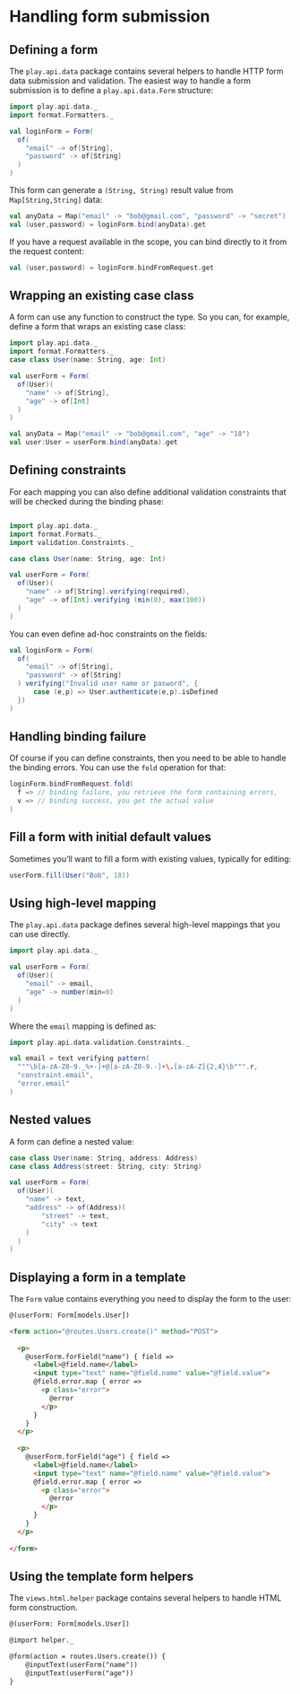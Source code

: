 # Handling form submission

## Defining a form

The `play.api.data` package contains several helpers to handle HTTP form data submission and validation. The easiest way to handle a form submission is to define a `play.api.data.Form` structure:

```scala
import play.api.data._
import format.Formatters._

val loginForm = Form(
  of(
    "email" -> of[String],
    "password" -> of[String]
  )
)
```

This form can generate a `(String, String)` result value from `Map[String,String]` data:

```scala
val anyData = Map("email" -> "bob@gmail.com", "password" -> "secret")
val (user,password) = loginForm.bind(anyData).get
```

If you have a request available in the scope, you can bind directly to it from the request content:

```scala
val (user,password) = loginForm.bindFromRequest.get
```

## Wrapping an existing case class

A form can use any function to construct the type. So you can, for example, define a form that wraps an existing case class:

```scala
import play.api.data._
import format.Formatters._
case class User(name: String, age: Int)

val userForm = Form(
  of(User)(
    "name" -> of[String],
    "age" -> of[Int]
  )
)

val anyData = Map("email" -> "bob@gmail.com", "age" -> "18")
val user:User = userForm.bind(anyData).get
```

## Defining constraints

For each mapping you can also define additional validation constraints that will be checked during the binding phase:

```scala

import play.api.data._
import format.Formats._
import validation.Constraints._

case class User(name: String, age: Int)

val userForm = Form(
  of(User)(
    "name" -> of[String].verifying(required),
    "age" -> of[Int].verifying (min(0), max(100))
  )
)
```

You can even define ad-hoc constraints on the fields:

```scala
val loginForm = Form(
  of(
    "email" -> of[String],
    "password" -> of[String]
  ) verifying("Invalid user name or pasword", { 
      case (e,p) => User.authenticate(e,p).isDefined 
  })
)
```

## Handling binding failure

Of course if you can define constraints, then you need to be able to handle the binding errors. You can use the `fold` operation for that:

```scala
loginForm.bindFromRequest.fold(
  f => // binding failure, you retrieve the form containing errors,
  v => // binding success, you get the actual value 
)
```

## Fill a form with initial default values

Sometimes you’ll want to fill a form with existing values, typically for editing:

```scala
userForm.fill(User("Bob", 18))
```

## Using high-level mapping

The `play.api.data` package defines several high-level mappings that you can use directly.

```scala
import play.api.data._

val userForm = Form(
  of(User)(
    "email" -> email,
    "age" -> number(min=0)
  )
)
```

Where the `email` mapping is defined as:

```scala
import play.api.data.validation.Constraints._

val email = text verifying pattern(
  """\b[a-zA-Z0-9._%+-]+@[a-zA-Z0-9.-]+\.[a-zA-Z]{2,4}\b""".r,
  "constraint.email",
  "error.email"
)
```

## Nested values

A form can define a nested value:

```scala
case class User(name: String, address: Address)
case class Address(street: String, city: String)

val userForm = Form(
  of(User)(
    "name" -> text,
    "address" -> of(Address)(
        "street" -> text,
        "city" -> text
    )
  )
)
```

## Displaying a form in a template

The `Form` value contains everything you need to display the form to the user:

```html
@(userForm: Form[models.User])

<form action="@routes.Users.create()" method="POST">
    
  <p>
    @userForm.forField("name") { field =>
      <label>@field.name</label>
      <input type="text" name="@field.name" value="@field.value">
      @field.error.map { error =>
        <p class="error">
          @error
        </p>
      } 
    }    
  </p>
  
  <p>
    @userForm.forField("age") { field =>
      <label>@field.name</label>
      <input type="text" name="@field.name" value="@field.value">
      @field.error.map { error =>
        <p class="error">
          @error
        </p>
      } 
    }    
  </p>
    
</form>
```

## Using the template form helpers

The `views.html.helper` package contains several helpers to handle HTML form construction.

```html
@(userForm: Form[models.User])

@import helper._

@form(action = routes.Users.create()) {
    @inputText(userForm("name"))
    @inputText(userForm("age"))
}
```




